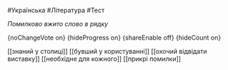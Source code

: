 #Українська #Література #Тест

*Помилково вжито слово в рядку*

{noChangeVote on}
{hideProgress on}
{shareEnable off}
{hideCount on}

[[знаний у столиці]]
[[бувший у користуванні]]
[[охочий відвідати виставку]]
[[необхідне для кожного]]
[[прикрі помилки]]
